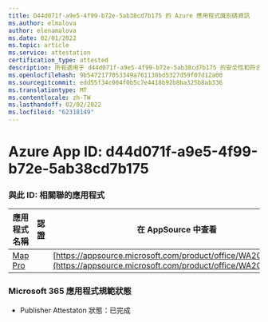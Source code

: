 ```yaml
---
title: D44d071f-a9e5-4f99-b72e-5ab38cd7b175 的 Azure 應用程式識別碼資訊
ms.author: elmalova
author: elenamalova
ms.date: 02/01/2022
ms.topic: article
ms.service: attestation
certification_type: attested
description: 所有適用于 d44d071f-a9e5-4f99-b72e-5ab38cd7b175 的安全性和符合性資訊資訊。
ms.openlocfilehash: 9b5472177053349a761138bd5327d59f07d12a00
ms.sourcegitcommit: edd55f34c004f0b5c7e4418b92b8ba325b8ab336
ms.translationtype: MT
ms.contentlocale: zh-TW
ms.lasthandoff: 02/02/2022
ms.locfileid: "62318149"
---
```

# <a name="azure-app-id-d44d071f-a9e5-4f99-b72e-5ab38cd7b175"></a>Azure App ID: d44d071f-a9e5-4f99-b72e-5ab38cd7b175


### <a name="apps-associated-with-this-id"></a>與此 ID: 相關聯的應用程式
| **應用程式名稱** | **認證** | **在 AppSource 中查看** |
|--------------|---------------|-----------------------|
| [Map Pro](https://docs.microsoft.com/microsoft-365-app-certification/forward/WA200003434) |  | [https://appsource.microsoft.com/product/office/WA200003434](https://appsource.microsoft.com/product/office/WA200003434) |

### <a name="microsoft-365-app-compliance-status"></a>Microsoft 365 應用程式規範狀態
- Publisher Attestaton 狀態：已完成
